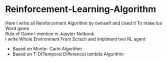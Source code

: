 # Reinforcement-Learning-Algorithm
Here I write all Reinforcement Algorithm by ownself and Used it To make Ice Word game \
Rule of Game I mention in Jupyter Notbook \
I write  Whole Environment From Scrach and impliment two RL agent 
- Based on Monte- Carlo Algorithm 
- Based on T-D(Temporal Difference) lambda Algorithm

